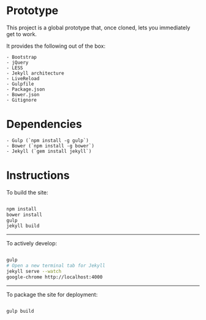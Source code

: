 # Prototype

This project is a global prototype that, once cloned, lets you immediately get to work.

It provides the following out of the box:
    
    - Bootstrap
    - jQuery
    - LESS
    - Jekyll architecture
    - LiveReload
    - Gulpfile
    - Package.json
    - Bower.json
    - Gitignore


# Dependencies

    - Gulp (`npm install -g gulp`)
    - Bower (`npm install -g bower`)
    - Jekyll (`gem install jekyll`)

# Instructions

To build the site:

```bash

npm install
bower install
gulp
jekyll build

```

---

To actively develop:

```bash

gulp
# Open a new terminal tab for Jekyll
jekyll serve --watch
google-chrome http://localhost:4000

```

---

To package the site for deployment:

```bash

gulp build

```
